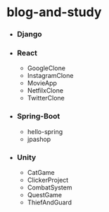 # blog-and-study

- ### Django
- ### React
  - GoogleClone
  - InstagramClone
  - MovieApp
  - NetfilxClone
  - TwitterClone
- ### Spring-Boot
  - hello-spring
  - jpashop
- ### Unity
  - CatGame
  - ClickerProject
  - CombatSystem
  - QuestGame
  - ThiefAndGuard
